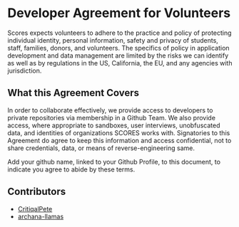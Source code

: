 # Developer Agreement for Volunteers
Scores expects volunteers to adhere to the practice and policy of protecting individual identity, personal information, safety and privacy of students, staff, families, donors, and volunteers.
The specifics of policy in application development and data management are limited by the risks we can identify as well as by regulations in the US, California, the EU, and any agencies with jurisdiction.

## What this Agreement Covers
In order to collaborate effectively, we provide access to developers to private repositories via membership in a Github Team. We also provide access, where appropriate to sandboxes, user interviews, unobfuscated data, and identities of organizations SCORES works with.
Signatories to this Agreement do agree to keep this information and access confidential, not to share credentials, data, or means of reverse-engineering same.

Add your github name, linked to your Github Profile, to this document, to indicate you agree to abide by these terms.

## Contributors
* [CritiqalPete](https://github.com/CritiqalPete)
* [archana-llamas](https://github.com/archana-llamas)
